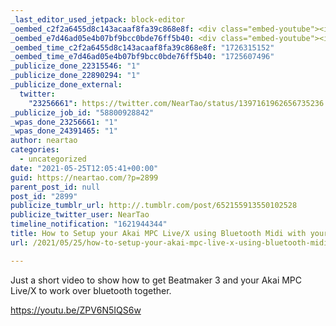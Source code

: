 ```yaml
---
_last_editor_used_jetpack: block-editor
_oembed_c2f2a6455d8c143acaaf8fa39c868e8f: <div class="embed-youtube"><iframe title="How to Setup your Akai MPC Live/X using Bluetooth Midi with your iPad running Beatmaker 3" width="500" height="281" src="https://www.youtube.com/embed/ZPV6N5IQS6w?feature=oembed" frameborder="0" allow="accelerometer; autoplay; clipboard-write; encrypted-media; gyroscope; picture-in-picture; web-share" referrerpolicy="strict-origin-when-cross-origin" allowfullscreen></iframe></div>
_oembed_e7d46ad05e4b07bf9bcc0bde76ff5b40: <div class="embed-youtube"><iframe title="How to Setup your Akai MPC Live/X using Bluetooth Midi with your iPad running Beatmaker 3" width="750" height="422" src="https://www.youtube.com/embed/ZPV6N5IQS6w?feature=oembed" frameborder="0" allow="accelerometer; autoplay; clipboard-write; encrypted-media; gyroscope; picture-in-picture; web-share" referrerpolicy="strict-origin-when-cross-origin" allowfullscreen></iframe></div>
_oembed_time_c2f2a6455d8c143acaaf8fa39c868e8f: "1726315152"
_oembed_time_e7d46ad05e4b07bf9bcc0bde76ff5b40: "1725607496"
_publicize_done_22315546: "1"
_publicize_done_22890294: "1"
_publicize_done_external:
  twitter:
    "23256661": https://twitter.com/NearTao/status/1397161962656735236
_publicize_job_id: "58800928842"
_wpas_done_23256661: "1"
_wpas_done_24391465: "1"
author: neartao
categories:
  - uncategorized
date: "2021-05-25T12:05:41+00:00"
guid: https://neartao.com/?p=2899
parent_post_id: null
post_id: "2899"
publicize_tumblr_url: http://.tumblr.com/post/652155913550102528
publicize_twitter_user: NearTao
timeline_notification: "1621944344"
title: How to Setup your Akai MPC Live/X using Bluetooth Midi with your iPad running Beatmaker 3
url: /2021/05/25/how-to-setup-your-akai-mpc-live-x-using-bluetooth-midi-with-your-ipad-running-beatmaker-3/

---
```

Just a short video to show how to get Beatmaker 3 and your Akai MPC Live/X to work over bluetooth together.

https://youtu.be/ZPV6N5IQS6w
